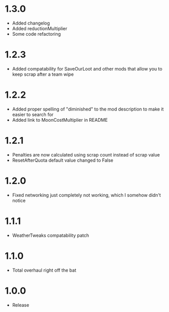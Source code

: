 # 1.3.0

* Added changelog
* Added reductionMultiplier
* Some code refactoring

# 1.2.3

* Added compatability for SaveOurLoot and other mods that allow you to keep scrap after a team wipe

# 1.2.2

* Added proper spelling of "diminished" to the mod description to make it easier to search for
* Added link to MoonCostMultiplier in README

# 1.2.1

* Penalties are now calculated using scrap count instead of scrap value
* ResetAfterQuota default value changed to False

# 1.2.0

* Fixed networking just completely not working, which I somehow didn't notice

# 1.1.1

* WeatherTweaks compatability patch

# 1.1.0

* Total overhaul right off the bat

# 1.0.0

* Release
